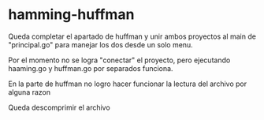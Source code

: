 # hamming-huffman

Queda completar el apartado de huffman y unir ambos proyectos al main de "principal.go" para manejar los dos desde un solo menu.

Por el momento no se logra "conectar" el proyecto, pero ejecutando haaming.go y huffman.go por separados funciona.

En la parte de huffman no logro hacer funcionar la lectura del archivo por alguna razon

Queda descomprimir el archivo
